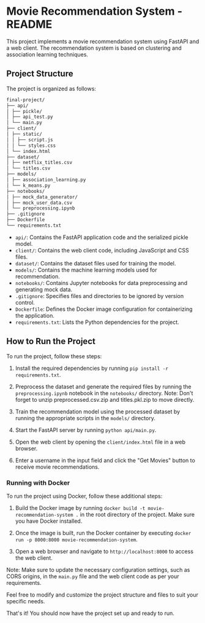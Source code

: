 # Movie Recommendation System - README

This project implements a movie recommendation system using FastAPI and a web client. The recommendation system is based on clustering and association learning techniques.

## Project Structure

The project is organized as follows:

```bash
final-project/
├── api/
│ ├── pickle/
│ ├── api_test.py
│ └── main.py
├── client/
│ ├── static/
│ │ ├── script.js
│ │ └── styles.css
│ └── index.html
├── dataset/
│ ├── netflix_titles.csv
│ └── titles.csv
├── models/
│ ├── association_learning.py
│ └── k_means.py
├── notebooks/
│ ├── mock_data_generator/
│ ├── mock_user_data.csv
│ └── preprocessing.ipynb
├── .gitignore
├── Dockerfile
└── requirements.txt
```

- `api/`: Contains the FastAPI application code and the serialized pickle model.
- `client/`: Contains the web client code, including JavaScript and CSS files.
- `dataset/`: Contains the dataset files used for training the model.
- `models/`: Contains the machine learning models used for recommendation.
- `notebooks/`: Contains Jupyter notebooks for data preprocessing and generating mock data.
- `.gitignore`: Specifies files and directories to be ignored by version control.
- `Dockerfile`: Defines the Docker image configuration for containerizing the application.
- `requirements.txt`: Lists the Python dependencies for the project.

## How to Run the Project

To run the project, follow these steps:

1. Install the required dependencies by running `pip install -r requirements.txt`.

2. Preprocess the dataset and generate the required files by running the `preprocessing.ipynb` notebook in the `notebooks/` directory. Note: Don't forget to unzip preprocessed.csv.zip and titles.pkl.zip to move directly.

3. Train the recommendation model using the processed dataset by running the appropriate scripts in the `models/` directory.

4. Start the FastAPI server by running `python api/main.py`.

5. Open the web client by opening the `client/index.html` file in a web browser.

6. Enter a username in the input field and click the "Get Movies" button to receive movie recommendations.

### Running with Docker

To run the project using Docker, follow these additional steps:

1. Build the Docker image by running `docker build -t movie-recommendation-system .` in the root directory of the project. Make sure you have Docker installed.

2. Once the image is built, run the Docker container by executing `docker run -p 8000:8000 movie-recommendation-system`.

3. Open a web browser and navigate to `http://localhost:8000` to access the web client.

Note: Make sure to update the necessary configuration settings, such as CORS origins, in the `main.py` file and the web client code as per your requirements.

Feel free to modify and customize the project structure and files to suit your specific needs.

That's it! You should now have the project set up and ready to run.